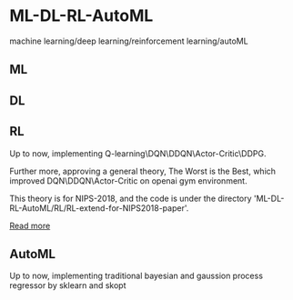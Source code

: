 # ML-DL-RL-AutoML
machine learning/deep learning/reinforcement learning/autoML

## ML

## DL

## RL
Up to now, implementing Q-learning\DQN\DDQN\Actor-Critic\DDPG.

Further more, approving a general theory, The Worst is the Best, which improved DQN\DDQN\Actor-Critic on openai gym environment.

This theory is for NIPS-2018, and the code is under the directory 'ML-DL-RL-AutoML/RL/RL-extend-for-NIPS2018-paper'.

[Read more](./RL/README.md)

## AutoML
Up to now, implementing traditional bayesian and gaussion process regressor by sklearn and skopt
